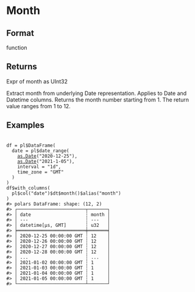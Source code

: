 # Month

## Format

function

## Returns

Expr of month as UInt32

Extract month from underlying Date representation. Applies to Date and Datetime columns. Returns the month number starting from 1. The return value ranges from 1 to 12.

## Examples

<pre class='r-example'> <code> <span class='r-in'><span></span></span>
<span class='r-in'><span><span class='va'>df</span> <span class='op'>=</span> <span class='va'>pl</span><span class='op'>$</span><span class='fu'>DataFrame</span><span class='op'>(</span></span></span>
<span class='r-in'><span>  date <span class='op'>=</span> <span class='va'>pl</span><span class='op'>$</span><span class='fu'>date_range</span><span class='op'>(</span></span></span>
<span class='r-in'><span>    <span class='fu'><a href='https://rdrr.io/r/base/as.Date.html'>as.Date</a></span><span class='op'>(</span><span class='st'>"2020-12-25"</span><span class='op'>)</span>,</span></span>
<span class='r-in'><span>    <span class='fu'><a href='https://rdrr.io/r/base/as.Date.html'>as.Date</a></span><span class='op'>(</span><span class='st'>"2021-1-05"</span><span class='op'>)</span>,</span></span>
<span class='r-in'><span>    interval <span class='op'>=</span> <span class='st'>"1d"</span>,</span></span>
<span class='r-in'><span>    time_zone <span class='op'>=</span> <span class='st'>"GMT"</span></span></span>
<span class='r-in'><span>  <span class='op'>)</span></span></span>
<span class='r-in'><span><span class='op'>)</span></span></span>
<span class='r-in'><span><span class='va'>df</span><span class='op'>$</span><span class='fu'>with_columns</span><span class='op'>(</span></span></span>
<span class='r-in'><span>  <span class='va'>pl</span><span class='op'>$</span><span class='fu'>col</span><span class='op'>(</span><span class='st'>"date"</span><span class='op'>)</span><span class='op'>$</span><span class='va'>dt</span><span class='op'>$</span><span class='fu'>month</span><span class='op'>(</span><span class='op'>)</span><span class='op'>$</span><span class='fu'>alias</span><span class='op'>(</span><span class='st'>"month"</span><span class='op'>)</span></span></span>
<span class='r-in'><span><span class='op'>)</span></span></span>
<span class='r-out co'><span class='r-pr'>#&gt;</span> polars DataFrame: shape: (12, 2)</span>
<span class='r-out co'><span class='r-pr'>#&gt;</span> ┌─────────────────────────┬───────┐</span>
<span class='r-out co'><span class='r-pr'>#&gt;</span> │ date                    ┆ month │</span>
<span class='r-out co'><span class='r-pr'>#&gt;</span> │ ---                     ┆ ---   │</span>
<span class='r-out co'><span class='r-pr'>#&gt;</span> │ datetime[μs, GMT]       ┆ u32   │</span>
<span class='r-out co'><span class='r-pr'>#&gt;</span> ╞═════════════════════════╪═══════╡</span>
<span class='r-out co'><span class='r-pr'>#&gt;</span> │ 2020-12-25 00:00:00 GMT ┆ 12    │</span>
<span class='r-out co'><span class='r-pr'>#&gt;</span> │ 2020-12-26 00:00:00 GMT ┆ 12    │</span>
<span class='r-out co'><span class='r-pr'>#&gt;</span> │ 2020-12-27 00:00:00 GMT ┆ 12    │</span>
<span class='r-out co'><span class='r-pr'>#&gt;</span> │ 2020-12-28 00:00:00 GMT ┆ 12    │</span>
<span class='r-out co'><span class='r-pr'>#&gt;</span> │ ...                     ┆ ...   │</span>
<span class='r-out co'><span class='r-pr'>#&gt;</span> │ 2021-01-02 00:00:00 GMT ┆ 1     │</span>
<span class='r-out co'><span class='r-pr'>#&gt;</span> │ 2021-01-03 00:00:00 GMT ┆ 1     │</span>
<span class='r-out co'><span class='r-pr'>#&gt;</span> │ 2021-01-04 00:00:00 GMT ┆ 1     │</span>
<span class='r-out co'><span class='r-pr'>#&gt;</span> │ 2021-01-05 00:00:00 GMT ┆ 1     │</span>
<span class='r-out co'><span class='r-pr'>#&gt;</span> └─────────────────────────┴───────┘</span>
 </code></pre>